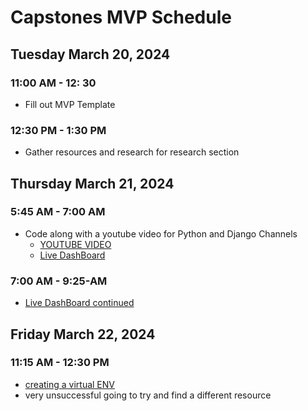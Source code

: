 # Capstones MVP Schedule

## Tuesday March 20, 2024

### 11:00 AM - 12: 30

- Fill out MVP Template

### 12:30 PM - 1:30 PM

- Gather resources and research for research section

## Thursday March 21, 2024

### 5:45 AM - 7:00 AM

- Code along with a youtube video for Python and Django Channels
  - [YOUTUBE VIDEO](https://youtu.be/OlO8IfpuKzs?si=OPWxRgZueV6szYrf)
  - [Live DashBoard](https://www.youtube.com/watch?v=jsxFEONN_yo)

### 7:00 AM - 9:25-AM

- [Live DashBoard continued](https://www.youtube.com/watch?v=jsxFEONN_yo)

## Friday March 22, 2024

### 11:15 AM - 12:30 PM

- [creating a virtual ENV](https://www.mongodb.com/languages/python)
- very unsuccessful going to try and find a different resource
